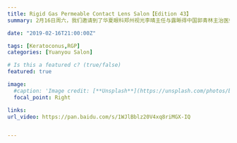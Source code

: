 ```yaml
---
title: Rigid Gas Permeable Contact Lens Salon【Edition 43】
summary: 2月16日周六，我们邀请到了华夏眼科郑州视光李晴主任与露晰得中国郭青林主治医师为大家带来《RGP角膜接触镜主题沙龙》，不见不散。

date: "2019-02-16T21:00:00Z"

tags: [Keratoconus,RGP]
categories: [Yuanyou Salon]

# Is this a featured c? (true/false)
featured: true

image:
  #caption: 'Image credit: [**Unsplash**](https://unsplash.com/photos/bzdhc5b3Bxs)'
  focal_point: Right

links:
url_video: https://pan.baidu.com/s/1WJlBblz20V4xq8riMGX-IQ


---
```


